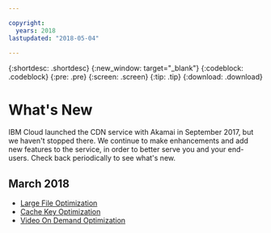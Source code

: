 ```yaml
---

copyright:
  years: 2018
lastupdated: "2018-05-04"

---
```


{:shortdesc: .shortdesc}
{:new_window: target="_blank"}
{:codeblock: .codeblock}
{:pre: .pre}
{:screen: .screen}
{:tip: .tip}
{:download: .download}

# What's New

IBM Cloud launched the CDN service with Akamai in September 2017, but we haven't stopped there. We continue to make enhancements and add new features to the service, in order to better serve you and your end-users. Check back periodically to see what's new.

## March 2018

  * [Large File Optimization](about.html#large-file-optimization)
  * [Cache Key Optimization](about.html#cache-key-query-args)
  * [Video On Demand Optimization](about.html#video-on-demand-optimization)
